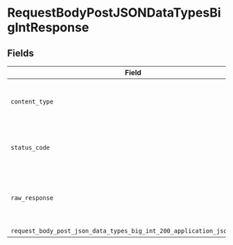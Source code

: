 # RequestBodyPostJSONDataTypesBigIntResponse


## Fields

| Field                                                                                                                                                            | Type                                                                                                                                                             | Required                                                                                                                                                         | Description                                                                                                                                                      |
| ---------------------------------------------------------------------------------------------------------------------------------------------------------------- | ---------------------------------------------------------------------------------------------------------------------------------------------------------------- | ---------------------------------------------------------------------------------------------------------------------------------------------------------------- | ---------------------------------------------------------------------------------------------------------------------------------------------------------------- |
| `content_type`                                                                                                                                                   | *Optional[str]*                                                                                                                                                  | :heavy_check_mark:                                                                                                                                               | HTTP response content type for this operation                                                                                                                    |
| `status_code`                                                                                                                                                    | *Optional[int]*                                                                                                                                                  | :heavy_check_mark:                                                                                                                                               | HTTP response status code for this operation                                                                                                                     |
| `raw_response`                                                                                                                                                   | [requests.Response](https://requests.readthedocs.io/en/latest/api/#requests.Response)                                                                            | :heavy_minus_sign:                                                                                                                                               | Raw HTTP response; suitable for custom response parsing                                                                                                          |
| `request_body_post_json_data_types_big_int_200_application_json_object`                                                                                          | [Optional[operations.RequestBodyPostJSONDataTypesBigInt200ApplicationJSON]](undefined/models/operations/requestbodypostjsondatatypesbigint200applicationjson.md) | :heavy_minus_sign:                                                                                                                                               | OK                                                                                                                                                               |